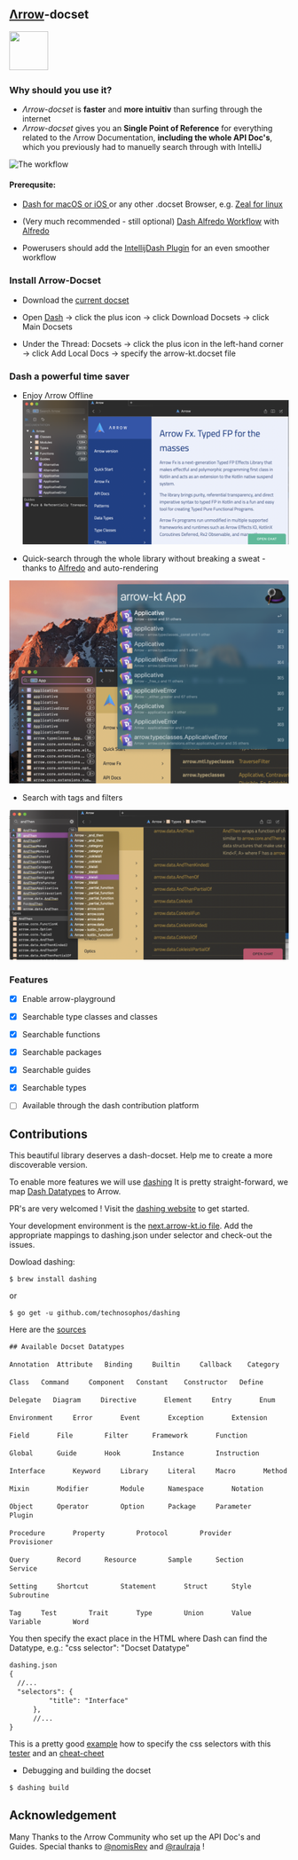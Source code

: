 ## [Λrrow](https://next.arrow-kt.io/docs/)-docset
<img height="70" src="https://avatars2.githubusercontent.com/u/29458023?v=4&amp;s=200" width="70">

### Why should you use it?
- *Λrrow-docset* is **faster** and **more intuitiv** than surfing through the internet
- *Λrrow-docset* gives you an **Single Point of Reference** for everything related to the Λrrow Documentation, **including the whole API Doc's**, which you previously had to manuelly search through with IntelliJ

![The workflow](https://media.giphy.com/media/IdwwG6oXWAuAvHqNCi/giphy.gif)

#### Prerequsite:
- [Dash for macOS or iOS ](https://kapeli.com/dash) or any other .docset Browser, e.g. [Zeal for linux](https://zealdocs.org)

- (Very much recommended - still optional) [Dash Alfredo Workflow](https://github.com/Kapeli/Dash-Alfred-Workflow) with [Alfredo](https://www.alfredapp.com)

- Powerusers should add the [IntellijDash Plugin](https://github.com/gdelmas/IntelliJDashPlugin) for an even smoother workflow 

### Install Λrrow-Docset

- Download the [current docset](https://github.com/i-walker/Arrow-Docset/releases)
- Open [Dash](https://kapeli.com/dash) -> click the plus icon -> click Download Docsets -> click Main Docsets 

- Under the Thread: Docsets -> click the plus icon in the left-hand corner -> click Add Local Docs -> specify the arrow-kt.docset file

### Dash a powerful time saver
- Enjoy Λrrow Offline 
![minimal](Screenshot%202019-04-22%20at%2008.23.14.png)

- Quick-search through the whole library without breaking a sweat - thanks to [Alfredo](https://github.com/Kapeli/Dash-Alfred-Workflow) and auto-rendering 

![Arrow example](Screenshot%202019-04-21%20at%2021.51.02.png)

- Search with tags and filters

![Haskell example](Screenshot%202019-04-21%20at%2021.34.08.png)

### Features

- [X] Enable arrow-playground
- [X] Searchable type classes and classes
- [X] Searchable functions
- [X] Searchable packages
- [X] Searchable guides
- [X] Searchable types 
- [ ] Available through the dash contribution platform 


## Contributions

This beautiful library deserves a dash-docset. 
Help me to create a more discoverable version. 

To enable more features we will use [dashing](https://github.com/technosophos/dashing)
It is pretty straight-forward, we map [Dash Datatypes](https://kapeli.com/docsets#supportedentrytypes)
to Arrow. 

PR's are very welcomed ! 
Visit the [dashing website](https://github.com/technosophos/dashing) to get started.

Your development environment is the [next.arrow-kt.io file](https://github.com/i-walker/Arrow-Docset/tree/master/next.arrow-kt.io). 
Add the appropriate mappings to dashing.json under selector and check-out the issues.

Dowload dashing:
```
$ brew install dashing
```
or 
```
$ go get -u github.com/technosophos/dashing
```
Here are the [sources](https://github.com/technosophos/dashing/releases)

```
## Available Docset Datatypes

Annotation  Attribute   Binding     Builtin     Callback    Category
    
Class   Command     Component   Constant    Constructor   Define   
 
Delegate   Diagram     Directive       Element     Entry       Enum 

Environment     Error       Event       Exception       Extension  

Field       File        Filter      Framework       Function     

Global      Guide       Hook        Instance        Instruction     

Interface       Keyword     Library     Literal     Macro       Method

Mixin       Modifier        Module      Namespace       Notation 

Object      Operator        Option      Package     Parameter       Plugin

Procedure       Property        Protocol        Provider     Provisioner

Query       Record      Resource        Sample      Section     Service  
   
Setting     Shortcut        Statement       Struct      Style         Subroutine 

Tag     Test        Trait       Type        Union       Value       Variable        Word

```

You then specify the exact place in the HTML where Dash can find the Datatype, e.g.:
"css selector": "Docset Datatype"

```
dashing.json
{
  //...
  "selectors": {
          "title": "Interface"
      },
      //...
}
```
This is a pretty good [example](https://www.awesome-testing.com/2017/05/how-to-find-test-cssselector-using.html) how to specify the css selectors with this [tester](https://www.w3schools.com/cssref/trysel.asp) and an [cheat-cheet](https://www.w3schools.com/cssref/css_selectors.asp)
- Debugging and building the docset

```bash
$ dashing build
```

## Acknowledgement
Many Thanks to the Λrrow Community who set up the API Doc's and Guides. Special thanks to [@nomisRev](https://github.com/nomisRev) and [@raulraja](https://github.com/raulraja) !